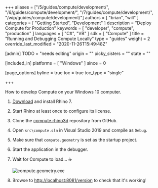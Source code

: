 +++
aliases = ["/5/guides/compute/development/", "/6/guides/compute/development/", "/7/guides/compute/development/", "/wip/guides/compute/development/"]
authors = [ "brian", "will" ]
categories = [ "Getting Started", "Development" ]
description = "Deploy Compute for Production"
keywords = [ "developer", "compute", "production" ]
languages = [ "C#", "VB" ]
sdk = [ "Compute" ]
title = "Running and Debugging Compute Locally"
type = "guides"
weight = 2
override_last_modified = "2020-11-26T15:49:48Z"

[admin]
TODO = "needs editing"
origin = ""
picky_sisters = ""
state = ""

[included_in]
platforms = [ "Windows" ]
since = 0

[page_options]
byline = true
toc = true
toc_type = "single"

+++

How to develop Compute on your Windows 10 computer.

1. [Download](https://www.rhino3d.com/download/rhino-for-windows/7/latest) and install Rhino 7.
1. Start Rhino at least once to configure its license.
1. Clone the [compute.rhino3d](https://github.com/mcneel/compute.rhino3d) repository from GitHub.
1. Open `src\compute.sln` in Visual Studio 2019 and compile as `Debug`.
1. Make sure that `compute.geometry` is set as the startup project.
1. Start the application in the debugger.
1. Wait for Compute to load... ☕️

    ![compute.geometry.exe](/images/compute_geometry_screenshot.png)

1. Browse to [http://localhost:8081/version](http://localhost:8081/version) to check that it's working!
